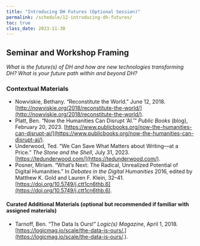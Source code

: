 ```yaml
---
title: "Introducing DH Futures (Optional Session)"
permalink: /schedule/12-introducing-dh-futures/
toc: true
class_date: 2023-11-30
---
```


## Seminar and Workshop Framing

*What is the future(s) of DH and how are new technologies transforming DH? What is your future path within and beyond DH?*

### Contextual Materials

- Nowviskie, Bethany. “Reconstitute the World.” June 12, 2018. [http://nowviskie.org/2018/reconstitute-the-world/](http://nowviskie.org/2018/reconstitute-the-world/).
- Platt, Ben. “Now the Humanities Can Disrupt ‘AI.’” *Public Books* (blog), February 20, 2023. [https://www.publicbooks.org/now-the-humanities-can-disrupt-ai/](https://www.publicbooks.org/now-the-humanities-can-disrupt-ai/).
- Underwood, Ted. “We Can Save What Matters about Writing—at a Price.” *The Stone and the Shell*, July 31, 2023. [https://tedunderwood.com/](https://tedunderwood.com/).
- Posner, Miriam. “What’s Next: The Radical, Unrealized Potential of Digital Humanities.” In *Debates in the Digital Humanities* 2016, edited by Matthew K. Gold and Lauren F. Klein, 32–41. [https://doi.org/10.5749/j.ctt1cn6thb.6](https://doi.org/10.5749/j.ctt1cn6thb.6).

#### Curated Additional Materials (optional but recommended if familiar with assigned materials)

- Tarnoff, Ben. “The Data Is Ours!” *Logic(s) Magazine*, April 1, 2018. [https://logicmag.io/scale/the-data-is-ours/.](https://logicmag.io/scale/the-data-is-ours/.).

